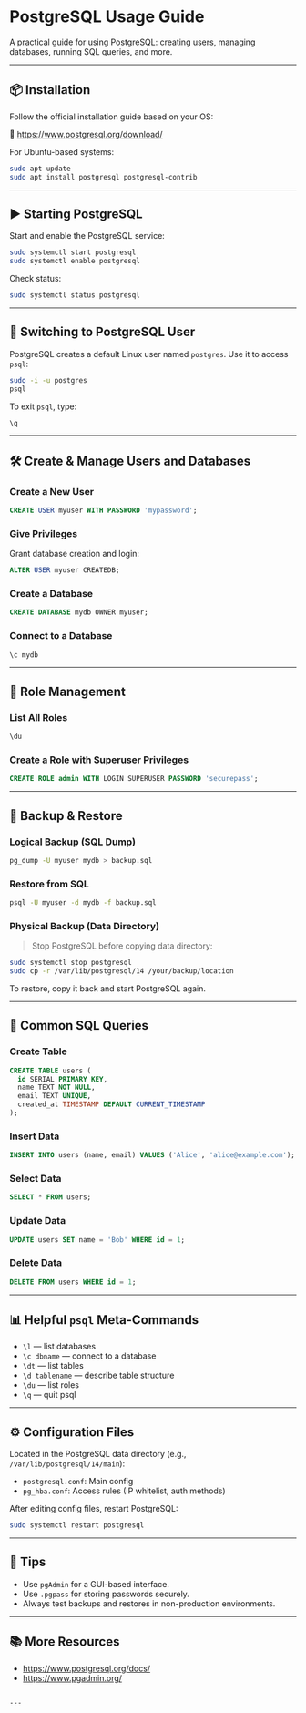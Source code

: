 # PostgreSQL Usage Guide

A practical guide for using PostgreSQL: creating users, managing databases, running SQL queries, and more.

---

## 📦 Installation

Follow the official installation guide based on your OS:

🔗 https://www.postgresql.org/download/

For Ubuntu-based systems:

```bash
sudo apt update
sudo apt install postgresql postgresql-contrib
```

---

## ▶️ Starting PostgreSQL

Start and enable the PostgreSQL service:

```bash
sudo systemctl start postgresql
sudo systemctl enable postgresql
```

Check status:

```bash
sudo systemctl status postgresql
```

---

## 👤 Switching to PostgreSQL User

PostgreSQL creates a default Linux user named `postgres`. Use it to access `psql`:

```bash
sudo -i -u postgres
psql
```

To exit `psql`, type:

```sql
\q
```

---

## 🛠 Create & Manage Users and Databases

### Create a New User

```sql
CREATE USER myuser WITH PASSWORD 'mypassword';
```

### Give Privileges

Grant database creation and login:

```sql
ALTER USER myuser CREATEDB;
```

### Create a Database

```sql
CREATE DATABASE mydb OWNER myuser;
```

### Connect to a Database

```sql
\c mydb
```

---

## 🔐 Role Management

### List All Roles

```sql
\du
```

### Create a Role with Superuser Privileges

```sql
CREATE ROLE admin WITH LOGIN SUPERUSER PASSWORD 'securepass';
```

---

## 📂 Backup & Restore

### Logical Backup (SQL Dump)

```bash
pg_dump -U myuser mydb > backup.sql
```

### Restore from SQL

```bash
psql -U myuser -d mydb -f backup.sql
```

### Physical Backup (Data Directory)

> Stop PostgreSQL before copying data directory:

```bash
sudo systemctl stop postgresql
sudo cp -r /var/lib/postgresql/14 /your/backup/location
```

To restore, copy it back and start PostgreSQL again.

---

## 🧪 Common SQL Queries

### Create Table

```sql
CREATE TABLE users (
  id SERIAL PRIMARY KEY,
  name TEXT NOT NULL,
  email TEXT UNIQUE,
  created_at TIMESTAMP DEFAULT CURRENT_TIMESTAMP
);
```

### Insert Data

```sql
INSERT INTO users (name, email) VALUES ('Alice', 'alice@example.com');
```

### Select Data

```sql
SELECT * FROM users;
```

### Update Data

```sql
UPDATE users SET name = 'Bob' WHERE id = 1;
```

### Delete Data

```sql
DELETE FROM users WHERE id = 1;
```

---

## 📊 Helpful `psql` Meta-Commands

- `\l` — list databases  
- `\c dbname` — connect to a database  
- `\dt` — list tables  
- `\d tablename` — describe table structure  
- `\du` — list roles  
- `\q` — quit psql  

---

## ⚙️ Configuration Files

Located in the PostgreSQL data directory (e.g., `/var/lib/postgresql/14/main`):

- `postgresql.conf`: Main config
- `pg_hba.conf`: Access rules (IP whitelist, auth methods)

After editing config files, restart PostgreSQL:

```bash
sudo systemctl restart postgresql
```

---

## 📌 Tips

- Use `pgAdmin` for a GUI-based interface.
- Use `.pgpass` for storing passwords securely.
- Always test backups and restores in non-production environments.

---

## 📚 More Resources

- https://www.postgresql.org/docs/
- https://www.pgadmin.org/
```

---
